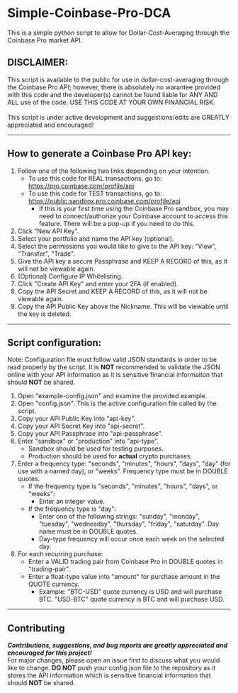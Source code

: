 # Simple-Coinbase-Pro-DCA
This is a simple python script to allow for Dollar-Cost-Averaging through the Coinbase Pro market API.

## DISCLAIMER:
This script is available to the public for use in dollar-cost-averaging through the Coinbase Pro API; however, there is absolutely 
no warantee provided with this code and the developer(s) cannot be found liable for ANY AND ALL use of the code. 
	USE THIS CODE AT YOUR OWN FINANCIAL RISK.<br><br>
This script is under active development and suggestions/edits are GREATLY appreciated and encouraged!

--------------------------------------------------------------------------------------------------

## How to generate a Coinbase Pro API key:

1) Follow one of the following two links depending on your intention. 
	* To use this code for REAL transactions, go to: https://pro.coinbase.com/profile/api
	* To use this code for TEST transactions, go to: https://public.sandbox.pro.coinbase.com/profile/api
		* If this is your first time using the Coinbase Pro sandbox, you may need to connect/authorize your Coinbase account to access this feature. There will be a pop-up if you need to do this.
2) Click "New API Key".
3) Select your portfolio and name the API key (optional).
4) Select the permissions you would like to give to the API key: "View", "Transfer", "Trade".
5) Give the API key a secure Passphrase and KEEP A RECORD of this, as it will not be viewable again.
6) (Optional) Configure IP Whitelisting.
7) Click "Create API Key" and enter your 2FA (if enabled).
8) Copy the API Secret and KEEP A RECORD of this, as it will not be viewable again.
9) Copy the API Public Key above the Nickname. This will be viewable until the key is deleted.

--------------------------------------------------------------------------------------------------

## Script configuration:

Note: Configuration file must follow valid JSON standards in order to be read properly by the script. It is **NOT** recommended to validate the JSON online with your API information as it is sensitive financial informaiton that should **NOT** be shared.

1) Open "example-config.json" and examine the provided example.
2) Open "config.json". This is the active configuration file called by the script.
3) Copy your API Public Key into "api-key".
4) Copy your API Secret Key into "api-secret".
5) Copy your API Passphrase into "api-passphrase".
6) Enter "sandbox" or "production" into "api-type".
   * Sandbox should be used for testing purposes.
   * Production should be used for **actual** crypto purchases.
7) Enter a frequency type: "seconds", "minutes", "hours", "days", "day" (for use with a named day), or "weeks". Frequency type must be in DOUBLE quotes.
	* If the frequency type is "seconds", "minutes", "hours", "days", or "weeks":
		* Enter an integer value. 
	* If the frequency type is "day":
		* Enter one of the following strings: "sunday", "monday", "tuesday", "wednesday", "thursday", "friday", "saturday". Day name must be in DOUBLE quotes.
		* Day-type frequency will occur once each week on the selected day.
8) For each recurring purchase:
	* Enter a VALID trading pair from Coinbase Pro in DOUBLE quotes in "trading-pair".
	* Enter a float-type value into "amount" for purchase amount in the QUOTE currency.
		* Example: "BTC-USD" quote currency is USD and will purchase BTC. "USD-BTC" quote currency is BTC and will purchase USD.

--------------------------------------------------------------------------------------------------

## Contributing
***Contributions, suggestions, and bug reports are greatly appreciated and encouraged for this project!***<br>
For major changes, please open an issue first to discuss what you would like to change. **DO NOT** push your config.json file to the repository as it stores the API information which is sensitive financial information that should **NOT** be shared.<br>
